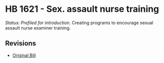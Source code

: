# HB 1621 - Sex. assault nurse training
*Status: Prefiled for introduction.*
Creating programs to encourage sexual assault nurse examiner training.

## Revisions
* [Original Bill](1/)